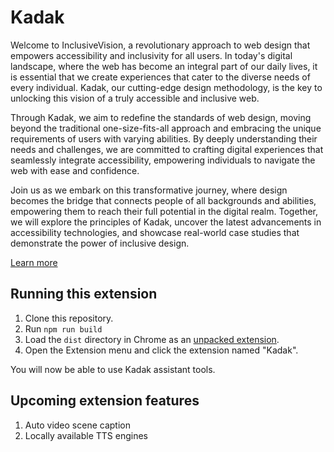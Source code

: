 # Kadak

Welcome to InclusiveVision, a revolutionary approach to web design that empowers accessibility and inclusivity for all users. In today's digital landscape, where the web has become an integral part of our daily lives, it is essential that we create experiences that cater to the diverse needs of every individual. Kadak, our cutting-edge design methodology, is the key to unlocking this vision of a truly accessible and inclusive web.

Through Kadak, we aim to redefine the standards of web design, moving beyond the traditional one-size-fits-all approach and embracing the unique requirements of users with varying abilities. By deeply understanding their needs and challenges, we are committed to crafting digital experiences that seamlessly integrate accessibility, empowering individuals to navigate the web with ease and confidence.

Join us as we embark on this transformative journey, where design becomes the bridge that connects people of all backgrounds and abilities, empowering them to reach their full potential in the digital realm. Together, we will explore the principles of Kadak, uncover the latest advancements in accessibility technologies, and showcase real-world case studies that demonstrate the power of inclusive design.

[Learn more][0]

## Running this extension

1. Clone this repository.
2. Run `npm run build`
3. Load the `dist` directory in Chrome as an [unpacked extension][1].
4. Open the Extension menu and click the extension named "Kadak".

You will now be able to use Kadak assistant tools.

## Upcoming extension features

1. Auto video scene caption
2. Locally available TTS engines

[0]: https://gamma.app/docs/InclusiveVision-Empowering-Accessibility-with-Kadak-3tfx7zar72zx70r?mode=present#card-qfc0z2hjwscc087
[1]: https://developer.chrome.com/docs/extensions/mv3/getstarted/development-basics/#load-unpacked
